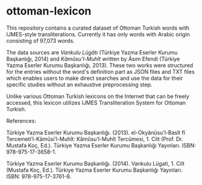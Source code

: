 # ottoman-lexicon
This repository contains a curated dataset of Ottoman Turkish words with IJMES-style transliterations. Currently it has only words with Arabic origin consisting of 97,073 words.

The data sources are *Vankulu Lügâtı* (Türkiye Yazma Eserler Kurumu Başkanlığı, 2014) and *Kâmûsu'l-Muhît* written by Âsım Efendi (Türkiye Yazma Eserler Kurumu Başkanlığı, 2013). These two works were structured for the entries without the word's definition part as JSON files and TXT files which enables users to make direct searches and use the data for their specific studies without an exhaustive preprocessing step.

Unlike various Ottoman Turkish lexicons on the Internet that can be freely accessed, this lexicon utilizes IJMES Transliteration System for Ottoman Turkish.


References:

Türkiye Yazma Eserler Kurumu Başkanlığı. (2013). el-Okyânûsu’l-Basît fî Tercemeti’l-Kâmûsi’l-Muhît: Kâmûsu’l-Muhît Tercümesi, 1. Cilt (Prof. Dr. Mustafa Koç, Ed.). Türkiye Yazma Eserler Kurumu Başkanlığı Yayınları. ISBN: 978-975-17-3658-1.

Türkiye Yazma Eserler Kurumu Başkanlığı. (2014). Vankulu Lügati, 1. Cilt (Mustafa Koç, Ed.). Türkiye Yazma Eserler Kurumu Başkanlığı Yayınları. ISBN: 978-975-17-3761-8.
